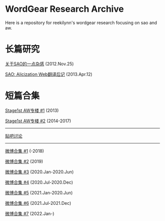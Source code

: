 # WordGear Research Archive

Here is a repository for reekilynn's wordgear research focusing on sao and aw.

# 长篇研究

[关于SAO的一点杂感](wg-res/res-121125-sao-rev) (2012.Nov.25)

[SAO: Alicization Web翻译后记](wg-res/res-130412-sao-uw-post) (2013.Apr.12)

# 短篇合集

[Stage1st AW专楼 #1](wg-res/res-archive-s1-aw-part1) (2013)

[Stage1st AW专楼 #2](wg-res/res-archive-s1-aw-part2) (2014-2017)

***

[贴吧讨论](wg-res/res-archive-tb.md)

***

[微博合集 #1](wg-res/res-2018-and-before) (-2018)

[微博合集 #2](wg-res/res-2019-short-part2) (2019)

[微博合集 #3](wg-res/res-2020-short-part1) (2020.Jan-2020.Jun)

[微博合集 #4](wg-res/res-2020-short-part2) (2020.Jul-2020.Dec)

[微博合集 #5](wg-res/res-2021-short-part1) (2021.Jan-2020.Jun)

[微博合集 #6](wg-res/res-2021-short-part2) (2021.Jul-2021.Dec)

[微博合集 #7](wg-res/res-2022-short-part1) (2022.Jan-)
